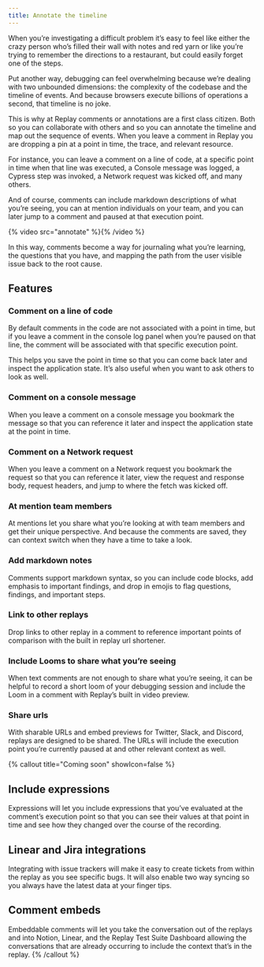 ```yaml
---
title: Annotate the timeline
---
```


When you’re investigating a difficult problem it’s easy to feel like either the crazy person who’s filled their wall with notes and red yarn or like you’re trying to remember the directions to a restaurant, but could easily forget one of the steps.

Put another way, debugging can feel overwhelming because we’re dealing with two unbounded dimensions: the complexity of the codebase and the timeline of events. And because browsers execute billions of operations a second, that timeline is no joke.

This is why at Replay comments or annotations are a first class citizen. Both so you can collaborate with others and so you can annotate the timeline and map out the sequence of events. When you leave a comment in Replay you are dropping a pin at a point in time, the trace, and relevant resource.

For instance, you can leave a comment on a line of code, at a specific point in time when that line was executed, a Console message was logged, a Cypress step was invoked, a Network request was kicked off, and many others.

And of course, comments can include markdown descriptions of what you’re seeing, you can at mention individuals on your team, and you can later jump to a comment and paused at that execution point.

{% video src="annotate" %}{% /video %}

In this way, comments become a way for journaling what you’re learning, the questions that you have, and mapping the path from the user visible issue back to the root cause.

## Features

### Comment on a line of code

By default comments in the code are not associated with a point in time, but if you leave a comment in the console log panel when you’re paused on that line, the comment will be associated with that specific execution point.

This helps you save the point in time so that you can come back later and inspect the application state. It’s also useful when you want to ask others to look as well.

### Comment on a console message

When you leave a comment on a console message you bookmark the message so that you can reference it later and inspect the application state at the point in time.

### Comment on a Network request

When you leave a comment on a Network request you bookmark the request so that you can reference it later, view the request and response body, request headers, and jump to where the fetch was kicked off.

### At mention team members

At mentions let you share what you’re looking at with team members and get their unique perspective. And because the comments are saved, they can context switch when they have a time to take a look.

### Add markdown notes

Comments support markdown syntax, so you can include code blocks, add emphasis to important findings, and drop in emojis to flag questions, findings, and important steps.

### Link to other replays

Drop links to other replay in a comment to reference important points of comparison with the built in replay url shortener.

### Include Looms to share what you’re seeing

When text comments are not enough to share what you’re seeing, it can be helpful to record a short loom of your debugging session and include the Loom in a comment with Replay’s built in video preview.

### Share urls

With sharable URLs and embed previews for Twitter, Slack, and Discord, replays are designed to be shared. The URLs will include the execution point you’re currently paused at and other relevant context as well.

{% callout title="Coming soon" showIcon=false %}
## Include expressions

Expressions will let you include expressions that you’ve evaluated at the comment’s execution point so that you can see their values at that point in time and see how they changed over the course of the recording.

## Linear and Jira integrations

Integrating with issue trackers will make it easy to create tickets from within the replay as you see specific bugs. It will also enable two way syncing so you always have the latest data at your finger tips.

## Comment embeds

Embeddable comments will let you take the conversation out of the replays and into Notion, Linear, and the Replay Test Suite Dashboard allowing the conversations that are already occurring to include the context that’s in the replay.
{% /callout %}